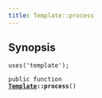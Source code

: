 ```yaml
---
title: Template::process
---
```


## Synopsis

<code>uses('template');</code>

<code>public function <b><a href="Template">Template</a>::process</b>()</code>

